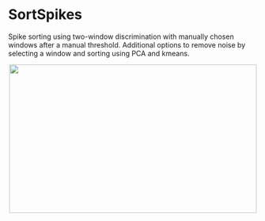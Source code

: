 # SortSpikes

Spike sorting using two-window discrimination with manually chosen windows after a manual threshold. Additional options to remove noise by selecting a window and sorting using PCA and kmeans.

<p align="center">
  <img width="500" height="300" src="https://github.com/richyyun/SortSpikes/blob/main/SpikeExamples-01.png">
</p>
